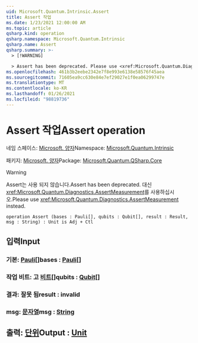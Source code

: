 ```yaml
---
uid: Microsoft.Quantum.Intrinsic.Assert
title: Assert 작업
ms.date: 1/23/2021 12:00:00 AM
ms.topic: article
qsharp.kind: operation
qsharp.namespace: Microsoft.Quantum.Intrinsic
qsharp.name: Assert
qsharp.summary: >-
  > [!WARNING]

  > Assert has been deprecated. Please use <xref:Microsoft.Quantum.Diagnostics.AssertMeasurement> instead.
ms.openlocfilehash: 461b3b2eebe2342e7f8e993e6138e58576f45aea
ms.sourcegitcommit: 71605ea9cc630e84e7ef29027e1f0ea06299747e
ms.translationtype: MT
ms.contentlocale: ko-KR
ms.lasthandoff: 01/26/2021
ms.locfileid: "98819736"
---
```

# <a name="assert-operation"></a><span data-ttu-id="796b4-102">Assert 작업</span><span class="sxs-lookup"><span data-stu-id="796b4-102">Assert operation</span></span>

<span data-ttu-id="796b4-103">네임 스페이스: [Microsoft. 양자](xref:Microsoft.Quantum.Intrinsic)</span><span class="sxs-lookup"><span data-stu-id="796b4-103">Namespace: [Microsoft.Quantum.Intrinsic](xref:Microsoft.Quantum.Intrinsic)</span></span>

<span data-ttu-id="796b4-104">패키지: [Microsoft. 양자](https://nuget.org/packages/Microsoft.Quantum.QSharp.Core)</span><span class="sxs-lookup"><span data-stu-id="796b4-104">Package: [Microsoft.Quantum.QSharp.Core](https://nuget.org/packages/Microsoft.Quantum.QSharp.Core)</span></span>


> [!WARNING]
> <span data-ttu-id="796b4-105">Assert는 사용 되지 않습니다.</span><span class="sxs-lookup"><span data-stu-id="796b4-105">Assert has been deprecated.</span></span> <span data-ttu-id="796b4-106">대신 <xref:Microsoft.Quantum.Diagnostics.AssertMeasurement>를 사용하십시오.</span><span class="sxs-lookup"><span data-stu-id="796b4-106">Please use <xref:Microsoft.Quantum.Diagnostics.AssertMeasurement> instead.</span></span>



```qsharp
operation Assert (bases : Pauli[], qubits : Qubit[], result : Result, msg : String) : Unit is Adj + Ctl
```


## <a name="input"></a><span data-ttu-id="796b4-107">입력</span><span class="sxs-lookup"><span data-stu-id="796b4-107">Input</span></span>

### <a name="bases--pauli"></a><span data-ttu-id="796b4-108">기본: [Pauli](xref:microsoft.quantum.lang-ref.pauli)[]</span><span class="sxs-lookup"><span data-stu-id="796b4-108">bases : [Pauli](xref:microsoft.quantum.lang-ref.pauli)[]</span></span>




### <a name="qubits--qubit"></a><span data-ttu-id="796b4-109">작업 비트: 고 [비트](xref:microsoft.quantum.lang-ref.qubit)[]</span><span class="sxs-lookup"><span data-stu-id="796b4-109">qubits : [Qubit](xref:microsoft.quantum.lang-ref.qubit)[]</span></span>




### <a name="result--__invalidresult__"></a><span data-ttu-id="796b4-110">결과: __잘못 <Result> 됨__</span><span class="sxs-lookup"><span data-stu-id="796b4-110">result : __invalid<Result>__</span></span>




### <a name="msg--string"></a><span data-ttu-id="796b4-111">msg: [문자열](xref:microsoft.quantum.lang-ref.string)</span><span class="sxs-lookup"><span data-stu-id="796b4-111">msg : [String](xref:microsoft.quantum.lang-ref.string)</span></span>





## <a name="output--unit"></a><span data-ttu-id="796b4-112">출력: [단위](xref:microsoft.quantum.lang-ref.unit)</span><span class="sxs-lookup"><span data-stu-id="796b4-112">Output : [Unit](xref:microsoft.quantum.lang-ref.unit)</span></span>

